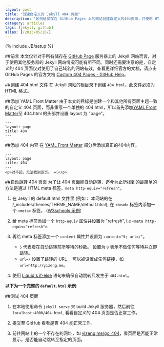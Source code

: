 ```yaml
---
layout: post
title: "创建自定义的 Jekyll 404 页面"
description: "如何给保存在 GitHub Pages 上的网站创建自定义的404页面，并使用 HTML meta 标签使之能在一段时间后自动跳转回主页。"
category: articles
tags: [jekyll, github]
alias: [/2013/05/26/]
---
```

{% include JB/setup %}

##前言
本文仅针对于所有储存在 [GitHub Page](http://pages.github.com/) 服务器上的 Jekyll 网站而言，对于使用其他服务器的 Jekyll 网站情况可能有所不同。同时还需要注意的是，自定义的 404 页面仅对使用了自己域名的网站有效。查看更详细官方的文档，请点击 GitHub Pages 的官方文档 [Custom 404 Pages - GitHub Help](https://help.github.com/articles/custom-404-pages)。

##创建 404.html 文件
在 Jekyll 网站的根目录下创建 `404.html`，此文件必须为 HTML 格式。

##添加 YAML Front Matter
由于本文的目标是创建一个和其他所有页面主题一致的自定义 404 页面，而非重写一个单独的 404.html，所以首先添加[YAML Front Matter](http://jekyllrb.com/docs/frontmatter/)至 404.html 的头部并设置 layout 为 "page"。

	---
	layout: page
	title: 404
	---

##添加 404 内容
在 [YAML Front Matter](http://jekyllrb.com/docs/frontmatter/) 部分后添加真正的404内容。

	---
	layout: page
	title: 404
	---
	<p>对不起，无法找到该页。 =(</p>

##自动跳转 404 页面
为了让 404 页面能自动跳转，迄今为止所找到的最简单的方法是通过 HTML meta 标签，`meta http-equiv="refresh"`。

1. 在 Jekyll 的 default.html 文件里 (例如： 本网站的在 /_includes/themes/THEME_NAME/default.html), 在 `<head>` 标签内添加一个 `<meta>` 标签。 ([W3schools 示例](http://www.w3schools.com/tags/att_meta_http_equiv.asp))

2. 给 meta 标签添加一个 `http-equiv` 属性并设置为 "refresh", i.e `<meta http-equiv="refresh">`.

3. 再给 meta 标签添加一个 `content` 属性并设置为 `content="5; url=/"`。
	- `5` 代表着在自动跳转前所等待的秒数。 设置为 `0` 表示不做任何等待并立即跳转。
	- `url=/` 设置了跳转的 URL， 可以被设置成任何链接，如 `url=http://yizeng.me`。

4. 使用 [Liquid's if-else](http://wiki.shopify.com/Liquid#If_.2F_Else_.2F_Unless) 语句来确保自动跳转只发生于 `404.html`。

<script src="https://gist.github.com/yizeng/a4f26459bc8795476ed4.js"></script>

**以下为一个完整的 `default.html` 示例:**

<script src="https://gist.github.com/yizeng/5428d29c3d5af224475b.js"></script>

##测试 404 页面

1. 在本地使用命令 `jekyll serve` 来 build Jekyll 服务器，然后前往 `localhost:4000/404.html`, 看看自定义的 404 页面是否正常工作。

2. 提交至 GitHub 看看是否 404 能正常工作。

3. 前往网站上的一个不存在的网址，如 [yizeng.me/go_404](http://yizeng.me/go_404)，看页面是否能正常显示，是否能自动跳转至指定的页面。
